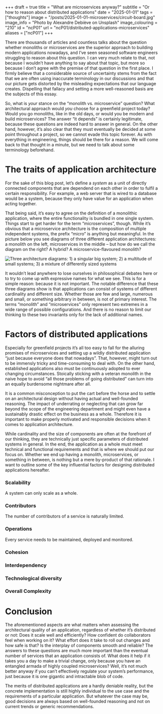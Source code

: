 +++
draft = true
title = "What are microservices anyway?"
subtitle = "Or how to reason about distributed applications"
date = "2025-01-01"
tags = ["thoughts"]
image = "/posts/2025-01-01-microservices/circuit-board.jpg"
image_info = "Photo by Alexandre Debiève on Unsplash"
image_colouring = "210"
id = "ncP01"
url = "ncP01/distributed-applications-microservices"
aliases = ["ncP01"]
+++

There are thousands of articles and countless talks about the question whether monoliths or microservices are the superior approach to building modern applications nowadays, and I’ve seen seasoned software engineers struggling to reason about this question. I can very much relate to that, not because I wouldn’t have anything to say about that topic, but more so because I don’t agree with the premise of that question in the first place. I firmly believe that a considerable source of uncertainty stems from the fact that we are often using inaccurate terminology in our discussions and that our picture gets distorted by the misleading expectations that our language creates. Dispelling that fallacy and setting a more well-reasoned basis are the subjects of this essay.

So, what is *your* stance on the “monolith vs. microservice” question? What architectural approach would *you* choose for a greenfield project today? Would you go monoliths, like in the old days, or would you be modern and build microservices? The answer “it depends” is certainly legitimate, because these questions are indeed hard to answer in general. On the other hand, however, it’s also clear that they must eventually be decided at some point throughout a project, so we cannot evade this topic forever. As with everything in engineering, things should be there for a reason. We will come back to that thought in a minute, but we need to talk about some terminology beforehand.

# The traits of application architecture

For the sake of this blog post, let’s define a *system* as a unit of directly connected components that are dependend on each other in order to fulfil a certain responsibility. For example, a web server that is wired to a database would be a system, because they only have value for an application when acting together.

That being said, it’s easy to agree on the definition of a monolithic application, where the entire functionality is bundled in one single system. Things start to get harder for the term “microservices”, though. While it’s obvious that a microservice architecture is the composition of multiple independent systems, the prefix “micro” is anything but meaningful. In the picture below you see diagrams of three different application architectures: a monolith on the left, microservices in the middle – but how do we call the diagram on the right? A hybrid? A microservice-flavoured monolith?

![Three architecture diagrams: 1) a singular big system; 2) a multitude of small systems; 3) a mixture of differently sized systems]()

It wouldn’t lead anywhere to lose ourselves in philosophical debates here or to try to come up with expressive names for what we see. This is for a simple reason: because it is not important. The notable difference that these three diagrams show is that applications can consist of systems of different cardinality and different size. Whether those are few and large, numerous and small, or something arbitrary in between, is not of primary interest. The terms “monolith” and “microservices” only represent two extremes in a wide range of possible configurations. And there is no reason to limit our thinking to these two invariants only for the lack of additional names.


# Factors of distributed applications

Especially for greenfield projects it’s all too easy to fall for the alluring promises of microservices and setting up a wildly distributed application “just because everyone does that nowadays”. That, however, might turn out to be immensly tricky and time-consuming to deal with. On the other hand, established applications also must be continuously adopted to ever changing circumstances. Stoically sticking with a veteran monolith in the naive hope to avoid “all those problems of going distributed” can turn into an equally burdensome nightmare after all.

It is a common misconception to put the cart before the horse and to settle on an architectural design without having actual and well-founded reasoning. The impact of underrating or neglecting that can grow far beyond the scope of the engineering department and might even have a sustainably drastic effect on the business as a whole. Therefore it is important to make properly motivated and responsible decisions when it comes to application architecture.

While cardinality and the size of components are often at the forefront of our thinking, they are technically just specific parameters of distributed systems in general. In the end, the application as a whole must meet technical and functional requirements and that is where we should put our focus on. Whether we end up having a monolith, microservices, or something in between, is nothing but a mere by-product of that rationale. I want to outline some of the key influential factors for designing distributed applications hereafter.

### Scalability
A system can only scale as a whole.

### Contributors
The number of contributors of a service is naturally limited.

### Operations
Every service needs to be maintained, deployed and monitored.

### Cohesion

### Interdependency

### Technological diversity

### Overall Complexity


# Conclusion

The aforementioned aspects are what matters when assessing the architectural quality of an application, regardless of whether it’s distributed or not: Does it scale well and efficiently? How confident do collaborators feel when working on it? What effort does it take to roll out changes and how safe is that? Is the interplay of components smooth and reliable? The answers to these questions are much more important than the eventual number of services that an application consists of. What does it help if it takes you a day to make a trivial change, only because you have an entangled armada of highly coupled microservices? Well, it’s not much better anyway if you can’t effectively regulate your system’s performance, just because it is one gigantic and intractable blob of code.

The merits of distributed applications are a hardly deniable reality, but the concrete implementation is still highly individual to the use case and the requirements of a particular application. But whatever the case may be, good decisions are always based on well-founded reasoning and not on current trends or generic recommendations.
